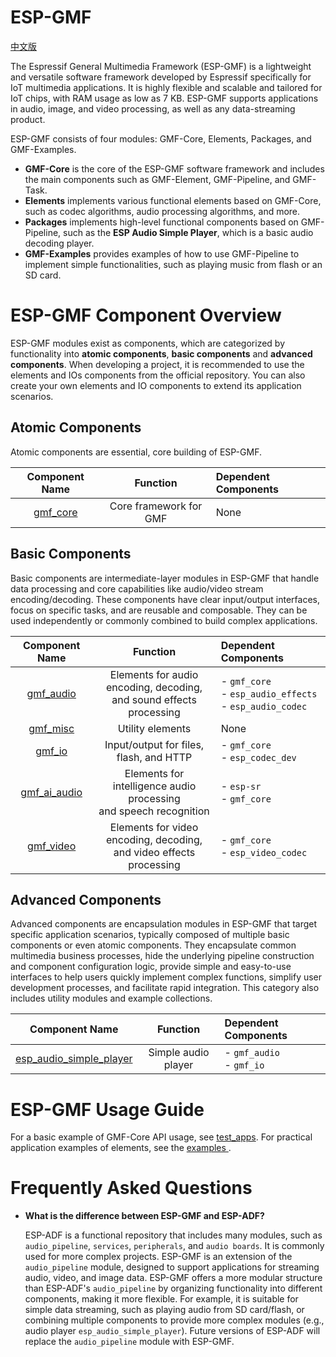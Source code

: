 # ESP-GMF
[中文版](./README_CN.md)

The Espressif General Multimedia Framework (ESP-GMF) is a lightweight and versatile software framework developed by Espressif specifically for IoT multimedia applications. It is highly flexible and scalable and tailored for IoT chips, with RAM usage as low as 7 KB. ESP-GMF supports applications in audio, image, and video processing, as well as any data-streaming product.

ESP-GMF consists of four modules: GMF-Core, Elements, Packages, and GMF-Examples.

- **GMF-Core** is the core of the ESP-GMF software framework and includes the main components such as GMF-Element, GMF-Pipeline, and GMF-Task.
- **Elements** implements various functional elements based on GMF-Core, such as codec algorithms, audio processing algorithms, and more.
- **Packages** implements high-level functional components based on GMF-Pipeline, such as the **ESP Audio Simple Player**, which is a basic audio decoding player.
- **GMF-Examples** provides examples of how to use GMF-Pipeline to implement simple functionalities, such as playing music from flash or an SD card.

# ESP-GMF Component Overview

ESP-GMF modules exist as components, which are categorized by functionality into **atomic components**, **basic components** and **advanced components**. When developing a project, it is recommended to use the elements and IOs components from the official repository. You can also create your own elements and IO components to extend its application scenarios.

## Atomic Components

Atomic components are essential, core building of ESP-GMF.

| Component Name | Function | Dependent Components |
| :------------: | :------------: | :------------ |
| [gmf_core](./gmf_core) | Core framework for GMF | None |

## Basic Components

Basic components are intermediate-layer modules in ESP-GMF that handle data processing and core capabilities like audio/video stream encoding/decoding. These components have clear input/output interfaces, focus on specific tasks, and are reusable and composable. They can be used independently or commonly combined to build complex applications.

| Component Name | Function | Dependent Components |
| :------------: | :------------: | :------------ |
| [gmf_audio](./elements/gmf_audio) | Elements for audio encoding, decoding,<br>and sound effects processing | - `gmf_core`<br>- `esp_audio_effects`<br>- `esp_audio_codec` |
| [gmf_misc](./elements/gmf_misc) | Utility elements | None |
| [gmf_io](./elements/gmf_io) | Input/output for files, flash, and HTTP | - `gmf_core`<br>- `esp_codec_dev` |
| [gmf_ai_audio](./elements/gmf_ai_audio) | Elements for intelligence audio processing<br>and speech recognition | - `esp-sr`<br>- `gmf_core` |
| [gmf_video](./elements/gmf_video) | Elements for video encoding, decoding,<br>and video effects processing | - `gmf_core`<br>- `esp_video_codec` |

## Advanced Components

Advanced components are encapsulation modules in ESP-GMF that target specific application scenarios, typically composed of multiple basic components or even atomic components. They encapsulate common multimedia business processes, hide the underlying pipeline construction and component configuration logic, provide simple and easy-to-use interfaces to help users quickly implement complex functions, simplify user development processes, and facilitate rapid integration. This category also includes utility modules and example collections.

| Component Name | Function | Dependent Components |
| :------------: | :------------: | :------------ |
| [esp_audio_simple_player](./packages/esp_audio_simple_player) | Simple audio player | - `gmf_audio`<br>- `gmf_io` |

# ESP-GMF Usage Guide

For a basic example of GMF-Core API usage, see [test_apps](./gmf_core/test_apps/main/cases/gmf_pool_test.c). For practical application examples of elements, see the [ examples ](./gmf_examples/basic_examples/).

# Frequently Asked Questions

- **What is the difference between ESP-GMF and ESP-ADF?**

   ESP-ADF is a functional repository that includes many modules, such as `audio_pipeline`, `services`, `peripherals`, and `audio boards`. It is commonly used for more complex projects. ESP-GMF is an extension of the `audio_pipeline` module, designed to support applications for streaming audio, video, and image data. ESP-GMF offers a more modular structure than ESP-ADF's `audio_pipeline` by organizing functionality into different components, making it more flexible. For example, it is suitable for simple data streaming, such as playing audio from SD card/flash, or combining multiple components to provide more complex modules (e.g., audio player `esp_audio_simple_player`). Future versions of ESP-ADF will replace the `audio_pipeline` module with ESP-GMF.
